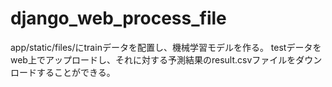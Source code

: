 # django_web_process_file

app/static/files/にtrainデータを配置し、機械学習モデルを作る。
testデータをweb上でアップロードし、それに対する予測結果のresult.csvファイルをダウンロードすることができる。
